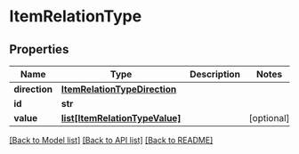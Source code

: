 # ItemRelationType

## Properties
Name | Type | Description | Notes
------------ | ------------- | ------------- | -------------
**direction** | [**ItemRelationTypeDirection**](ItemRelationTypeDirection.md) |  | 
**id** | **str** |  | 
**value** | [**list[ItemRelationTypeValue]**](ItemRelationTypeValue.md) |  | [optional] 

[[Back to Model list]](../README.md#documentation-for-models) [[Back to API list]](../README.md#documentation-for-api-endpoints) [[Back to README]](../README.md)


